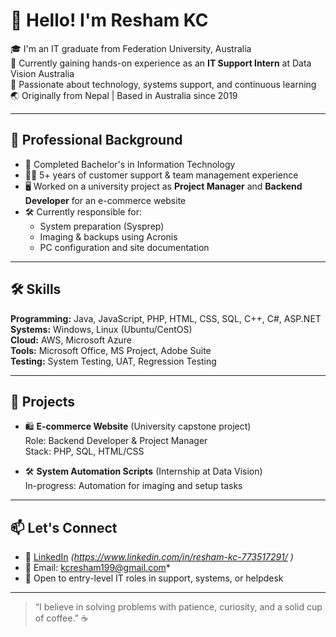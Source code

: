 # 👋 Hello! I'm Resham KC

🎓 I'm an IT graduate from Federation University, Australia  
💼 Currently gaining hands-on experience as an **IT Support Intern** at Data Vision Australia  
🧠 Passionate about technology, systems support, and continuous learning  
🌏 Originally from Nepal | Based in Australia since 2019  

---

## 💼 Professional Background

- 🎯 Completed Bachelor's in Information Technology  
- 🧑‍💼 5+ years of customer support & team management experience  
- 🖥️ Worked on a university project as **Project Manager** and **Backend Developer** for an e-commerce website  
- 🛠️ Currently responsible for:
  - System preparation (Sysprep)
  - Imaging & backups using Acronis
  - PC configuration and site documentation

---

## 🛠 Skills

**Programming:** Java, JavaScript, PHP, HTML, CSS, SQL, C++, C#, ASP.NET  
**Systems:** Windows, Linux (Ubuntu/CentOS)  
**Cloud:** AWS, Microsoft Azure  
**Tools:** Microsoft Office, MS Project, Adobe Suite  
**Testing:** System Testing, UAT, Regression Testing  

---

## 🚀 Projects

- 🛍️ **E-commerce Website** (University capstone project)  
  Role: Backend Developer & Project Manager  
  Stack: PHP, SQL, HTML/CSS

- 🛠️ **System Automation Scripts** (Internship at Data Vision)  
  In-progress: Automation for imaging and setup tasks

---

## 📫 Let's Connect

- 💼 [LinkedIn]() *(https://www.linkedin.com/in/resham-kc-773517291/ )*
- 📧 Email: kcresham199@gmail.com*  
- 🧳 Open to entry-level IT roles in support, systems, or helpdesk

---

> “I believe in solving problems with patience, curiosity, and a solid cup of coffee.” ☕


